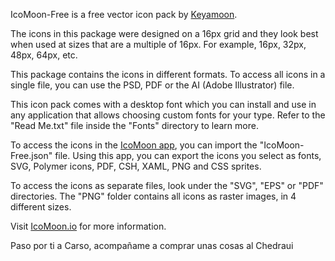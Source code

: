 IcoMoon-Free is a free vector icon pack by [Keyamoon](http://keyamoon.com).

The icons in this package were designed on a 16px grid and they look best when used at sizes that are a multiple of 16px. For example, 16px, 32px, 48px, 64px, etc.

This package contains the icons in different formats. To access all icons in a single file, you can use the PSD, PDF or the AI (Adobe Illustrator) file.

This icon pack comes with a desktop font which you can install and use in any application that allows choosing custom fonts for your type. Refer to the "Read Me.txt" file inside the "Fonts" directory to learn more.

To access the icons in the [IcoMoon app](https://icomoon.io/app), you can import the "IcoMoon-Free.json" file. Using this app, you can export the icons you select as fonts, SVG, Polymer icons, PDF, CSH, XAML, PNG and CSS sprites.

To access the icons as separate files, look under the "SVG", "EPS" or "PDF" directories. The "PNG" folder contains all icons as raster images, in 4 different sizes.

Visit [IcoMoon.io](https://icomoon.io) for more information.

Paso por ti a Carso, acompañame a comprar unas cosas al Chedraui

